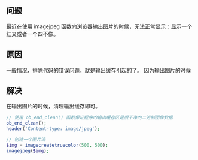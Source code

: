 ## 问题
最近在使用 imagejpeg 函数向浏览器输出图片的时候，无法正常显示：显示一个红叉或者一个四不像。

## 原因
一般情况，排除代码的错误问题，就是输出缓存引起的了。
因为输出图片的时候

## 解决
在输出图片的时候，清理输出缓存即可。

```php
// 使用 ob_end_clean() 函数保证程序的输出缓存区是很干净的二进制图像数据
ob_end_clean();
header('Content-type: image/jpeg');

// 创建一个图片流
$img = imagecreatetruecolor(500, 500);
imagejpeg($img);
```

